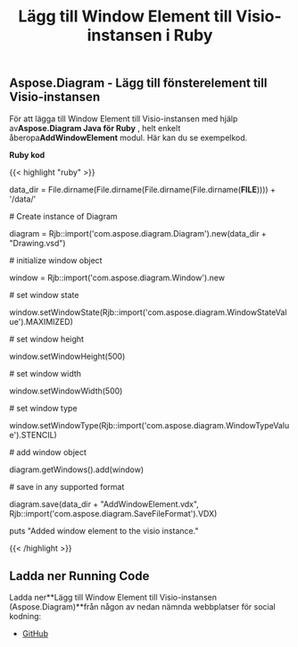 ﻿---
title: Lägg till Window Element till Visio-instansen i Ruby
type: docs
weight: 20
url: /sv/java/add-window-element-to-the-visio-instance-in-ruby/
---
## **Aspose.Diagram - Lägg till fönsterelement till Visio-instansen**
 För att lägga till Window Element till Visio-instansen med hjälp av**Aspose.Diagram Java för Ruby** , helt enkelt åberopa**AddWindowElement** modul. Här kan du se exempelkod.

**Ruby kod**

{{< highlight "ruby" >}}

 data_dir = File.dirname(File.dirname(File.dirname(File.dirname(__FILE__)))) + '/data/'

\# Create instance of Diagram

diagram = Rjb::import('com.aspose.diagram.Diagram').new(data_dir + "Drawing.vsd")

\# initialize window object

window = Rjb::import('com.aspose.diagram.Window').new

\# set window state

window.setWindowState(Rjb::import('com.aspose.diagram.WindowStateValue').MAXIMIZED)

\# set window height

window.setWindowHeight(500)

\# set window width

window.setWindowWidth(500)

\# set window type

window.setWindowType(Rjb::import('com.aspose.diagram.WindowTypeValue').STENCIL)

\# add window object

diagram.getWindows().add(window)

\# save in any supported format

diagram.save(data_dir + "AddWindowElement.vdx", Rjb::import('com.aspose.diagram.SaveFileFormat').VDX)

puts "Added window element to the visio instance."

{{< /highlight >}}
## **Ladda ner Running Code**
 Ladda ner**Lägg till Window Element till Visio-instansen (Aspose.Diagram)**från någon av nedan nämnda webbplatser för social kodning:

- [GitHub](https://github.com/asposediagram/Aspose.Diagram-for-Java/blob/master/Plugins/Aspose_Diagram_Java_for_Ruby/lib/asposediagramjava/WindowElements/addwindowelement.rb)
